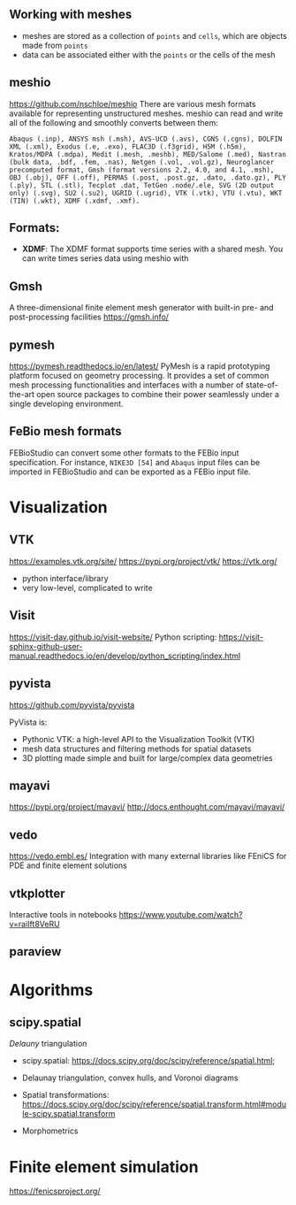 


## Working with meshes
- meshes are stored as a collection of `points` and `cells`, which are objects made from `points`
- data can be associated either with the `points` or the cells of the mesh

## meshio
https://github.com/nschloe/meshio
There are various mesh formats available for representing unstructured meshes. meshio can read and write all of the following and smoothly converts between them:

    Abaqus (.inp), ANSYS msh (.msh), AVS-UCD (.avs), CGNS (.cgns), DOLFIN XML (.xml), Exodus (.e, .exo), FLAC3D (.f3grid), H5M (.h5m), Kratos/MDPA (.mdpa), Medit (.mesh, .meshb), MED/Salome (.med), Nastran (bulk data, .bdf, .fem, .nas), Netgen (.vol, .vol.gz), Neuroglancer precomputed format, Gmsh (format versions 2.2, 4.0, and 4.1, .msh), OBJ (.obj), OFF (.off), PERMAS (.post, .post.gz, .dato, .dato.gz), PLY (.ply), STL (.stl), Tecplot .dat, TetGen .node/.ele, SVG (2D output only) (.svg), SU2 (.su2), UGRID (.ugrid), VTK (.vtk), VTU (.vtu), WKT (TIN) (.wkt), XDMF (.xdmf, .xmf).

## Formats:
- **XDMF**: The XDMF format supports time series with a shared mesh. You can write times series data using meshio with


## Gmsh 
A three-dimensional finite element mesh generator with built-in pre- and post-processing facilities
https://gmsh.info/

## pymesh
https://pymesh.readthedocs.io/en/latest/
PyMesh is a rapid prototyping platform focused on geometry processing. It provides a set of common mesh processing functionalities and interfaces with a number of state-of-the-art open source packages to combine their power seamlessly under a single developing environment.

## FeBio mesh formats
FEBioStudio can convert some other formats to the FEBio input specification. For instance, `NIKE3D [54]` and `Abaqus` input files can be imported in FEBioStudio and can be exported as a FEBio input file.

# Visualization

## VTK
https://examples.vtk.org/site/
https://pypi.org/project/vtk/
https://vtk.org/

- python interface/library
- very low-level, complicated to write

## Visit 
https://visit-dav.github.io/visit-website/
Python scripting:
https://visit-sphinx-github-user-manual.readthedocs.io/en/develop/python_scripting/index.html

## pyvista
https://github.com/pyvista/pyvista

PyVista is:

- Pythonic VTK: a high-level API to the Visualization Toolkit (VTK)
- mesh data structures and filtering methods for spatial datasets
- 3D plotting made simple and built for large/complex data geometries

## mayavi
https://pypi.org/project/mayavi/
http://docs.enthought.com/mayavi/mayavi/

## vedo
https://vedo.embl.es/
Integration with many external libraries like FEniCS for PDE and finite element solutions

## vtkplotter
Interactive tools in notebooks
https://www.youtube.com/watch?v=raiIft8VeRU

## paraview

# Algorithms
## scipy.spatial
*Delauny* triangulation
- scipy.spatial: https://docs.scipy.org/doc/scipy/reference/spatial.html; 

- Delaunay triangulation, convex hulls, and Voronoi diagrams
- Spatial transformations: https://docs.scipy.org/doc/scipy/reference/spatial.transform.html#module-scipy.spatial.transform

- Morphometrics

# Finite element simulation
https://fenicsproject.org/
